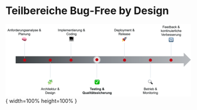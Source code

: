 # Teilbereiche Bug-Free by Design

![KI](images/teilbereiche-bug-free.png){ width=100% height=100% }

